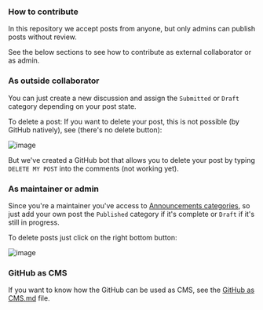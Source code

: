 ### How to contribute

In this repository we accept posts from anyone, but only admins can publish posts without review.

See the below sections to see how to contribute as external collaborator or as admin.

### As outside collaborator

You can just create a new discussion and assign the `Submitted` or `Draft` category depending on your post state.

To delete a post: If you want to delete your post, this is not possible (by GitHub natively), see (there's no delete button):

![image](https://user-images.githubusercontent.com/51419598/197005659-0113d5b1-3bd2-4a71-9cd9-4d9f4379a7fe.png)

But we've created a GitHub bot that allows you to delete your post by typing `DELETE MY POST` into the comments (not working yet).

### As maintainer or admin

Since you're a maintainer you've access to [Announcements categories](https://github.blog/changelog/2021-05-18-github-discussions-labels-and-announcements-category-format/), so just add your own post the `Published` category if it's complete or `Draft` if it's still in progress.

To delete posts just click on the right bottom button:

![image](https://user-images.githubusercontent.com/51419598/197010505-83b87586-6f31-4076-a330-f4d99f3d1f5f.png)

### GitHub as CMS

If you want to know how the GitHub can be used as CMS, see the [GitHub as CMS.md](/GitHub%20as%20CMS.md) file.

